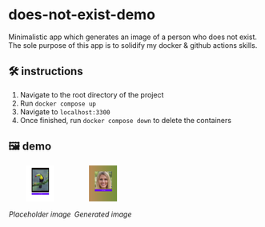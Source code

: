 # does-not-exist-demo
Minimalistic app which generates an image of a person who does not exist. </br>
The sole purpose of this app is to solidify my docker & github actions skills.

## 🛠️ instructions
1) Navigate to the root directory of the project
2) Run `docker compose up`
3) Navigate to `localhost:3300`
4) Once finished, run `docker compose down` to delete the containers

## 🖼️ demo
<main style='display: flex; flex-direction: row; width: 50%; justify-content: space-between;'>
    <div style='text-align: center'>
        <img style='width: 45%;' src='./client/style/images/app-home.png'>
        <p><i>Placeholder image</i></p>
    </div>
    <div style='text-align: center'>
        <img style='width: 45%' src='./client/style/images/app-loaded-img.png'>
        <p><i>Generated image</i></p>
    </div>
</main>
